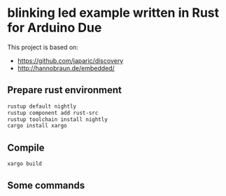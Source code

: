 # blinking led example written in Rust for Arduino Due

This project is based on:

  * https://github.com/japaric/discovery
  * http://hannobraun.de/embedded/


## Prepare rust environment 

```sh
rustup default nightly
rustup component add rust-src
rustup toolchain install nightly
cargo install xargo
```

## Compile

```sh
xargo build
```


## Some commands

```bash
```


